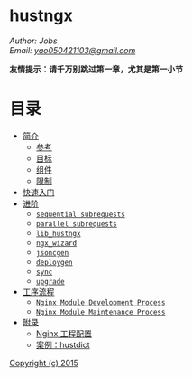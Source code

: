 hustngx
==

*Author: Jobs*  
*Email: yao050421103@gmail.com*

**友情提示：请千万别跳过第一章，尤其是第一小节**  

目录
==

* [简介](intro/index.md)
	* [参考](intro/reference.md)
	* [目标](intro/aim.md)
	* [组件](intro/components.md)
	* [限制](intro/limitation.md)
* [快速入门](guide/index.md)
* [进阶](advanced/index.md)
	* [`sequential subrequests`](advanced/sequential_subrequests.md)
	* [`parallel subrequests`](advanced/parallel_subrequests.md)
	* [`lib_hustngx`](advanced/lib_hustngx.md)
	* [`ngx_wizard`](advanced/ngx_wizard.md)
	* [`jsoncgen`](advanced/jsoncgen.md)
	* [`deploygen`](advanced/deploygen.md)
	* [`sync`](advanced/sync.md)
	* [`upgrade`](advanced/upgrade.md)
* [工序流程](process/index.md)
	* [`Nginx Module Development Process`](process/development.md)
	* [`Nginx Module Maintenance Process`](process/maintenance.md)
* [附录](appendix/index.md)
	* [Nginx 工程配置](appendix/project.md)
	* [案例：hustdict](appendix/hustdict.md)

[Copyright (c) 2015](https://opensource.org/licenses/MIT)